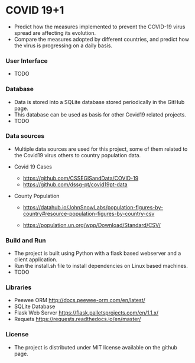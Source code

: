 # COVID 19+1
 - Predict how the measures implemented to prevent the COVID-19 virus spread are affecting its evolution.
 - Compare the measures adopted by different countries, and predict how the virus is progressing on a daily basis.



### User Interface

- TODO



### Database

- Data is stored into a SQLite database stored periodically in the GitHub page.
-  This database can be used as basis for other Covid19 related projects.
- TODO



### Data sources

- Multiple data sources are used for this project, some of them related to the Covid19 virus others to country population data.

 - Covid 19 Cases
    - https://github.com/CSSEGISandData/COVID-19
    - https://github.com/dssg-pt/covid19pt-data
    
- County Population
  
  - https://datahub.io/JohnSnowLabs/population-figures-by-country#resource-population-figures-by-country-csv
  
  - https://population.un.org/wpp/Download/Standard/CSV/



### Build and Run
 - The project is built using Python with a flask based webserver and a client application.
 - Run the install.sh file to install dependencies on Linux based machines.
 - TODO



### Libraries
 - Peewee ORM http://docs.peewee-orm.com/en/latest/
 - SQLite Database
 - Flask Web Server https://flask.palletsprojects.com/en/1.1.x/
 - Requets https://requests.readthedocs.io/en/master/



### License
 - The project is distributed under MIT license available on the github page.